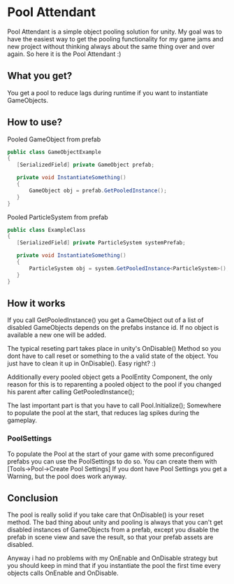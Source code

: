 # Pool Attendant

Pool Attendant is a simple object pooling solution for unity.
My goal was to have the easiest way to get the pooling functionality for my game jams and new project without thinking always about the same thing over and over again. So here it is the Pool Attendant :)

## What you get?
You get a pool to reduce lags during runtime if you want to instantiate GameObjects.

## How to use?

Pooled GameObject from prefab
```cs
public class GameObjectExample
{
   [SerializedField] private GameObject prefab;

   private void InstantiateSomething()
   {
       GameObject obj = prefab.GetPooledInstance();
   }
}

```

Pooled ParticleSystem from prefab
```cs
public class ExampleClass
{
   [SerializedField] private ParticleSystem systemPrefab;

   private void InstantiateSomething()
   {
       ParticleSystem obj = system.GetPooledInstance<ParticleSystem>();
   }
}

```

## How it works

If you call GetPooledInstance() you get a GameObject out of a list of disabled GameObjects depends on the prefabs instance id. If no object is available a new one will be added. 

The typical reseting part takes place in unity's OnDisable() Method so you dont have to call reset or something to the a valid state of the object. You just have to clean it up in OnDisable(). Easy right? :)

Additionally every pooled object gets a PoolEntity Component, the only reason for this is to reparenting a pooled object to the pool if you changed his parent after calling GetPooledInstance();

The last important part is that you have to call Pool.Initialize(); Somewhere to populate the pool at the start, that reduces lag spikes during the gameplay.

### PoolSettings

To populate the Pool at the start of your game with some preconfigured prefabs you can use the PoolSettings to do so. You can create them with [Tools->Pool->Create Pool Settings] If you dont have Pool Settings you get a Warning, but the pool does work anyway.

## Conclusion

The pool is really solid if you take care that OnDisable() is your reset method.
The bad thing about unity and pooling is always that you can't get disabled instances of GameObjects from a prefab, except you disable the prefab in scene view and save the result, so that your prefab assets are disabled.

Anyway i had no problems with my OnEnable and OnDisable strategy but you should keep in mind that if you instantiate the pool the first time every objects calls OnEnable and OnDisable.
